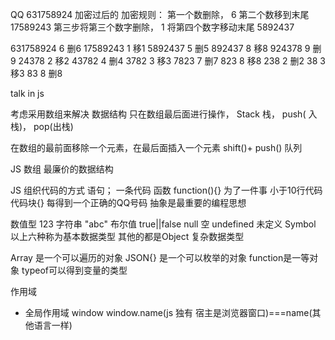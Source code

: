 QQ 631758924 加密过后的
加密规则：
第一个数删除，          6
第二个数移到末尾        17589243
第三步将第三个数字删除， 1
将第四个数字移动末尾     5892437

631758924      6  删6
                        17589243       1  移1
5892437        5  删5
                        892437         8  移8
924378         9  删9
                        24378          2  移2
43782          4  删4
                        3782           3  移3
7823           7  删7
                        823            8  移8
238            2  删2
                        38             3  移3
83             8  删8
            

talk in js


考虑采用数组来解决 数据结构
只在数组最后面进行操作， Stack 栈， push( 入栈)，  pop(出栈)

在数组的最前面移除一个元素，在最后面插入一个元素 shift()+ push()  队列

JS 数组  最廉价的数据结构

JS 组织代码的方式
语句； 一条代码
函数 function(){} 为了一件事 小于10行代码
代码块{} 每得到一个正确的QQ号码
抽象是最重要的编程思想  

数值型 123
字符串 "abc"
布尔值 true||false
null 空
undefined 未定义
Symbol
    以上六种称为基本数据类型
    其他的都是Object 复杂数据类型

Array 是一个可以遍历的对象
JSON{} 是一个可以枚举的对象
function是一等对象
typeof可以得到变量的类型

作用域
- 全局作用域 window
window.name(js 独有 宿主是浏览器窗口)===name(其他语言一样)


